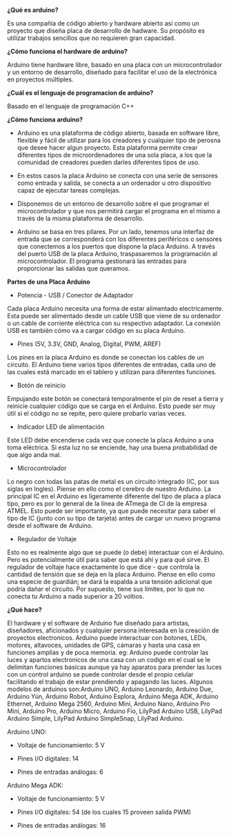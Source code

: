 **¿Qué es arduino?** 

Es una compañía de código abierto y hardware abierto así como un proyecto que diseña placa de desarrollo de hadware. Su propósito es utilizar trabajos sencillos que no requieren gran capacidad.

**¿Cómo funciona el hardware de arduino?**

Arduino tiene hardware libre,  basado en una placa con un microcontrolador y un entorno de desarrollo, diseñado para facilitar el uso de la electrónica en proyectos múltiples.

**¿Cuál es el lenguaje de programacion de arduino?**

Basado en el lenguaje de programación C++

**¿Cómo funciona arduino?**

* Arduino es una plataforma  de código abierto, basada en software libre, flexible y fácil de utilizar para los creadores y cualquier tipo de perosna que desee hacer algun proyecto. Esta plataforma permite crear diferentes tipos de microordenadores de una sola placa, a los que la comunidad de creadores pueden darles diferentes tipos de uso.

* En estos casos la placa Arduino se conecta con una serie de sensores como entrada y salida, se conecta a un ordenador u otro dispositivo capaz de ejecutar tareas complejas. 

* Disponemos de un entorno de desarrollo sobre el que programar el microcontrolador y que nos permitirá cargar el programa en el mismo a través de la misma plataforma de desarrollo. 

* Arduino se basa en tres pilares. Por un lado, tenemos una interfaz de entrada que se corresponderá con los diferentes periféricos o sensores que conectemos a los puertos que dispone la placa Arduino. A través del puerto USB de la placa Arduino, traspasaremos la programación al microcontrolador. El programa gestionará las entradas para proporcionar las salidas que queramos.

**Partes de una Placa Arduino**

* Potencia - USB  / Conector de Adaptador 

Cada placa Arduino necesita una forma de estar alimentado electricamente. Esta puede ser alimentado desde un cable USB que viene de su ordenador o un cable de corriente eléctrica con su respectivo adaptador. La conexión USB es también cómo va a cargar código en su placa Arduino.

* Pines (5V, 3.3V, GND, Analog, Digital, PWM, AREF)

Los pines en la placa Arduino es donde se conectan los cables de un circuito. El Arduino tiene varios tipos diferentes de entradas, cada uno de las cuales está marcado en el tablero y utilizan para diferentes funciones.

* Botón de reinicio 

Empujando este botón se conectará temporalmente el pin de reset a tierra y reinicie cualquier código que se carga en el Arduino. Esto puede ser muy útil si el código no se repite, pero quiere probarlo varias veces.

* Indicador LED de alimentación 

Este LED debe encenderse cada vez que conecte la placa Arduino a una toma eléctrica. Si esta luz no se enciende, hay una buena probabilidad de que algo anda mal.

* Microcontrolador 

Lo negro con todas las patas de metal es un circuito integrado (IC, por sus siglas en Ingles). Piense en ello como el cerebro de nuestro Arduino. La principal IC en el Arduino es ligeramente diferente del tipo de placa a placa tipo, pero es por lo general de la línea de ATmega de CI de la empresa ATMEL. Esto puede ser importante, ya que puede necesitar para saber el tipo de IC (junto con su tipo de tarjeta) antes de cargar un nuevo programa desde el software de Arduino.

* Regulador de Voltaje 

Esto no es realmente algo que se puede (o debe) interactuar con el Arduino. Pero es potencialmente útil para saber que está ahí y para qué sirve. El regulador de voltaje hace exactamente lo que dice - que controla la cantidad de tensión que se deja en la placa Arduino. Piense en ello como una especie de guardián; se dará la espalda a una tensión adicional que podría dañar el circuito. Por supuesto, tiene sus límites, por lo que no conecta tu Arduino a nada superior a 20 voltios.

**¿Qué hace?**

El hardware y el software de Arduino fue diseñado para artistas, diseñadores, aficionados y cualquier persona interesada en la creación de proyectos electronicos.
Arduino puede interactuar con botones, LEDs, motores, altavoces, unidades de GPS, cámaras y hasta una casa en funciones amplias y de poca memoria. eg: Arduino puede controlar las luces y apartos electronicos de una casa con un codigo en el cual se le delimitan funciones basicas aunque ya hay aparatos para prender las luces con un control arduino se puede controlar desde el propio celular facilitando el trabajo de estar prendiendo y apagando las luces.
Algunos modelos de arduinos son:Arduino UNO, Arduino Leonardo, Arduino Due, Arduino Yún, Arduino Robot, Arduino Esplora, Arduino Mega ADK, Arduino Ethernet, Arduino Mega 2560, Arduino Mini, Arduino Nano, Arduino Pro Mini, Arduino Pro, Arduino Micro, Arduino Fio, LilyPad Arduino USB, LilyPad Arduino Simple, LilyPad Arduino SimpleSnap, LilyPad Arduino.

Arduino UNO:	

* Voltaje de funcionamiento: 5 V

* Pines I/O digitales: 14 

* Pines de entradas análogas: 6

Arduino Mega ADK:

* Voltaje de funcionamiento: 5 V

* Pines I/O digitales: 54 (de los cuales 15 proveen salida PWM)

* Pines de entradas análogas: 16

